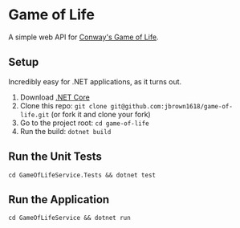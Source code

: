 # Game of Life

A simple web API for [Conway's Game of Life](https://en.wikipedia.org/wiki/Conway%27s_Game_of_Life).

## Setup

Incredibly easy for .NET applications, as it turns out.

1. Download [.NET Core](https://dotnet.microsoft.com/download)
2. Clone this repo: `git clone git@github.com:jbrown1618/game-of-life.git` (or fork it and clone your fork)
3. Go to the project root: `cd game-of-life`
4. Run the build: `dotnet build`

## Run the Unit Tests

```
cd GameOfLifeService.Tests && dotnet test
```

## Run the Application

```
cd GameOfLifeService && dotnet run
```